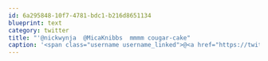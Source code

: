 ```yaml
---
id: 6a295848-10f7-4781-bdc1-b216d8651134
blueprint: text
category: twitter
title: "'@nickwynja  @MicaKnibbs  mmmm cougar-cake"
caption: '<span class="username username_linked">@<a href="https://twitter.com/nickwynja" title="Nick Wynja">nickwynja</a></span>  <span class="username username_linked">@<a href="https://twitter.com/MicaKnibbs" title="Mica Knibbs">MicaKnibbs</a></span>  mmmm cougar-cake'
---
```

